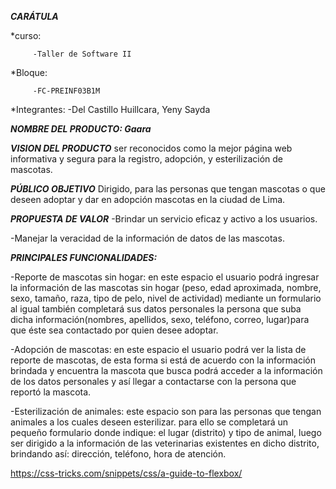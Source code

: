 ***CARÁTULA***

*curso:

         -Taller de Software II

*Bloque:

         -FC-PREINF03B1M

*Integrantes:
         -Del Castillo Huillcara, Yeny Sayda




***NOMBRE DEL PRODUCTO:  Gaara***




***VISION DEL PRODUCTO***
ser reconocidos como la mejor página web informativa y segura para la registro, 
adopción, y esterilización de mascotas.



***PÚBLICO OBJETIVO***
Dirigido, para las personas que tengan mascotas o que deseen adoptar y 
dar en adopción mascotas en la ciudad de Lima.



***PROPUESTA DE VALOR***
-Brindar un servicio eficaz y activo a los usuarios.

-Manejar la veracidad de la información de datos de las mascotas.



***PRINCIPALES FUNCIONALIDADES:***

-Reporte de mascotas sin hogar: en este espacio el usuario podrá ingresar  la información de las mascotas sin hogar (peso, edad aproximada, nombre, sexo, tamaño, raza, tipo de pelo, nivel de actividad) mediante un formulario al igual también completará sus datos personales la persona que suba dicha información(nombres, apellidos, sexo, teléfono, correo, lugar)para que éste sea contactado por quien desee adoptar.



-Adopción de mascotas: en este espacio el usuario podrá ver la lista de reporte de mascotas, de esta forma si está de acuerdo con la información brindada y encuentra la mascota que busca podrá acceder a la información de los datos personales y así llegar a contactarse con la persona que reportó la mascota.



-Esterilización de animales: este espacio son para las personas que tengan animales a los cuales deseen esterilizar. para ello se completará un pequeño formulario donde indique:
el lugar (distrito) y tipo de animal, luego ser dirigido a la información de las veterinarias existentes en dicho distrito, brindando así: dirección, teléfono, hora de atención.

https://css-tricks.com/snippets/css/a-guide-to-flexbox/



